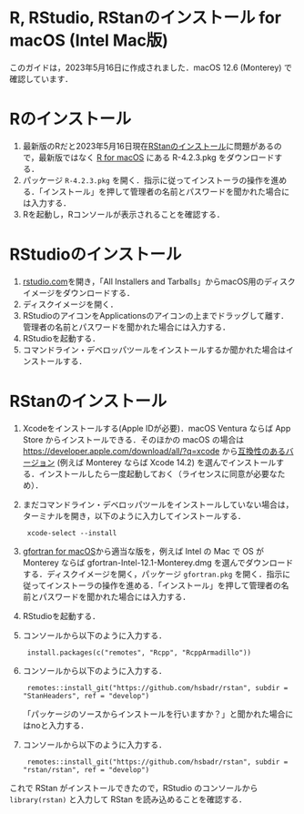 # R, RStudio, RStanのインストール for macOS (Intel Mac版)

このガイドは，2023年5月16日に作成されました．macOS 12.6 (Monterey) で確認しています．

# Rのインストール

1. 最新版のRだと2023年5月16日現在[RStanのインストール](#RStanのインストール)に問題があるので，最新版ではなく [R for macOS](https://cran.r-project.org/bin/macosx/) にある R-4.2.3.pkg をダウンロードする．
2. パッケージ `R-4.2.3.pkg` を開く．指示に従ってインストーラの操作を進める．「インストール」を押して管理者の名前とパスワードを聞かれた場合には入力する．
3. Rを起動し，Rコンソールが表示されることを確認する．


# RStudioのインストール

1. [rstudio.com](https://www.rstudio.com/products/rstudio/download/)を開き，「All Installers and Tarballs」からmacOS用のディスクイメージをダウンロードする．
2. ディスクイメージを開く．
3. RStudioのアイコンをApplicationsのアイコンの上までドラッグして離す．管理者の名前とパスワードを聞かれた場合には入力する．
4. RStudioを起動する．
5. コマンドライン・デベロッパツールをインストールするか聞かれた場合はインストールする．




# RStanのインストール

1. Xcodeをインストールする(Apple IDが必要)．macOS Ventura ならば App Store からインストールできる．そのほかの macOS の場合は https://developer.apple.com/download/all/?q=xcode から[互換性のあるバージョン](https://developer.apple.com/jp/support/xcode/) (例えば Monterey ならば Xcode 14.2) を選んでインストールする．インストールしたら一度起動しておく（ライセンスに同意が必要なため）．
2. まだコマンドライン・デベロッパツールをインストールしていない場合は，ターミナルを開き，以下のように入力してインストールする．

        xcode-select --install

3. [gfortran for macOS](https://github.com/fxcoudert/gfortran-for-macOS/releases)から適当な版を，例えば Intel の Mac で OS が Monterey ならば gfortran-Intel-12.1-Monterey.dmg を選んでダウンロードする．ディスクイメージを開く，パッケージ `gfortran.pkg` を開く．指示に従ってインストーラの操作を進める．「インストール」を押して管理者の名前とパスワードを聞かれた場合には入力する．

4. RStudioを起動する．
5. コンソールから以下のように入力する．

        install.packages(c("remotes", "Rcpp", "RcppArmadillo"))

6. コンソールから以下のように入力する．

        remotes::install_git("https://github.com/hsbadr/rstan", subdir = "StanHeaders", ref = "develop")

   「パッケージのソースからインストールを行いますか？」と聞かれた場合にはnoと入力する．

7. コンソールから以下のように入力する．

        remotes::install_git("https://github.com/hsbadr/rstan", subdir = "rstan/rstan", ref = "develop")


これで RStan がインストールできたので，RStudio のコンソールから `library(rstan)` と入力して RStan を読み込めることを確認する．

